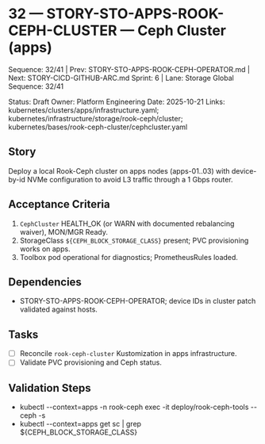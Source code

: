 # 32 — STORY-STO-APPS-ROOK-CEPH-CLUSTER — Ceph Cluster (apps)

Sequence: 32/41 | Prev: STORY-STO-APPS-ROOK-CEPH-OPERATOR.md | Next: STORY-CICD-GITHUB-ARC.md
Sprint: 6 | Lane: Storage
Global Sequence: 32/41

Status: Draft
Owner: Platform Engineering
Date: 2025-10-21
Links: kubernetes/clusters/apps/infrastructure.yaml; kubernetes/infrastructure/storage/rook-ceph/cluster; kubernetes/bases/rook-ceph-cluster/cephcluster.yaml

## Story
Deploy a local Rook-Ceph cluster on apps nodes (apps-01..03) with device-by-id NVMe configuration to avoid L3 traffic through a 1 Gbps router.

## Acceptance Criteria
1) `CephCluster` HEALTH_OK (or WARN with documented rebalancing waiver), MON/MGR Ready.
2) StorageClass `${CEPH_BLOCK_STORAGE_CLASS}` present; PVC provisioning works on apps.
3) Toolbox pod operational for diagnostics; PrometheusRules loaded.

## Dependencies
- STORY-STO-APPS-ROOK-CEPH-OPERATOR; device IDs in cluster patch validated against hosts.

## Tasks
- [ ] Reconcile `rook-ceph-cluster` Kustomization in apps infrastructure.
- [ ] Validate PVC provisioning and Ceph status.

## Validation Steps
- kubectl --context=apps -n rook-ceph exec -it deploy/rook-ceph-tools -- ceph -s
- kubectl --context=apps get sc | grep ${CEPH_BLOCK_STORAGE_CLASS}
